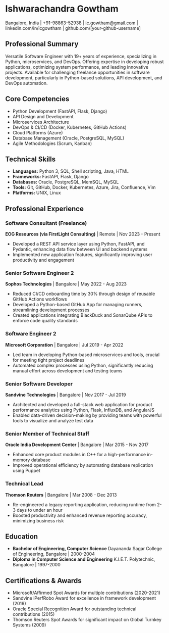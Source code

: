 # Ishwarachandra Gowtham
Bangalore, India | +91-98863-52938 | ic.gowtham@gmail.com | linkedin.com/in/icgowtham | github.com/[your-github-username]

## Professional Summary
Versatile Software Engineer with 19+ years of experience, specializing in Python, microservices, and DevOps. Offering expertise in developing robust applications, optimizing system performance, and leading innovative projects. Available for challenging freelance opportunities in software development, particularly in Python-based solutions, API development, and DevOps automation.

## Core Competencies
- Python Development (FastAPI, Flask, Django)
- API Design and Development
- Microservices Architecture
- DevOps & CI/CD (Docker, Kubernetes, GitHub Actions)
- Cloud Platforms (Azure)
- Database Management (Oracle, PostgreSQL, MySQL)
- Agile Methodologies (Scrum, Kanban)

## Technical Skills
- **Languages:** Python 3, SQL, Shell scripting, Java, HTML
- **Frameworks:** FastAPI, Flask, Django
- **Databases:** Oracle, PostgreSQL, MemSQL, MySQL
- **Tools:** Git, GitHub, Docker, Kubernetes, Azure, Jira, Confluence, Vim
- **Platforms:** UNIX, Linux

## Professional Experience

### Software Consultant (Freelance)
**EOG Resources (via FirstLight Consulting)** | Remote | Nov 2023 - Present
- Developed a REST API service layer using Python, FastAPI, and Pydantic, enhancing data flow between UI and backend systems
- Implemented new application features, significantly improving user productivity and engagement

### Senior Software Engineer 2
**Sophos Technologies** | Bangalore | May 2022 - Aug 2023
- Reduced CI/CD onboarding time by 30% through design of reusable GitHub Actions workflows
- Developed a Python-based GitHub App for managing runners, streamlining development processes
- Created applications integrating BlackDuck and SonarQube APIs to enforce code quality standards

### Software Engineer 2
**Microsoft Corporation** | Bangalore | Jul 2019 - Apr 2022
- Led team in developing Python-based microservices and tools, crucial for meeting tight project deadlines
- Automated complex processes using Python, significantly reducing manual effort across development and testing teams

### Senior Software Developer
**Sandvine Technologies** | Bangalore | Nov 2017 - Jul 2019
- Architected and developed a full-stack web application for product performance analytics using Python, Flask, InfluxDB, and AngularJS
- Enabled data-driven decision-making by providing teams with powerful tools to visualize and analyze test data

### Senior Member of Technical Staff
**Oracle India Development Center** | Bangalore | Mar 2015 - Nov 2017
- Enhanced core product modules in C++ for a high-performance in-memory database
- Improved operational efficiency by automating database replication using Puppet

### Technical Lead
**Thomson Reuters** | Bangalore | Mar 2008 - Dec 2013
- Re-engineered a legacy reporting application, reducing runtime from 2-3 days to under an hour
- Boosted productivity and enhanced revenue reporting accuracy, minimizing business risk

## Education
- **Bachelor of Engineering, Computer Science**
  Dayananda Sagar College of Engineering, Bangalore | 2000-2004
- **Diploma in Computer Science and Engineering**
  K.I.E.T. Polytechnic, Bangalore | 1997-2000

## Certifications & Awards
- Microsoft/Affirmed Spot Awards for multiple contributions (2020-2021)
- Sandvine iPerfRobo Award for excellence in framework development (2019)
- Oracle Special Recognition Award for outstanding technical contributions (2015)
- Thomson Reuters Spot Awards for significant impact on Global Turnkey Systems (2009)
